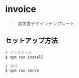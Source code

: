 # invoice

> 請求書デザインテンプレート

## セットアップ方法
```bash
# インストール
$ npm run install

# 実行
$ npm run serve
```